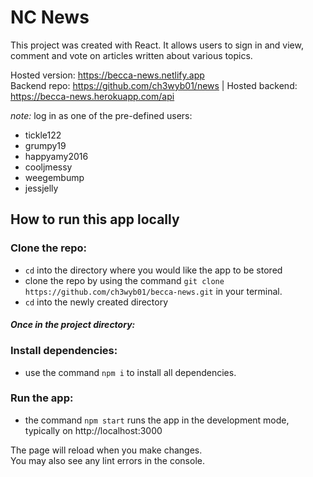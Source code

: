 # NC News

This project was created with React. It allows users to sign in and view, comment and vote on articles written about various topics.

Hosted version: https://becca-news.netlify.app \
Backend repo: https://github.com/ch3wyb01/news | Hosted backend: https://becca-news.herokuapp.com/api 

*note:* log in as one of the pre-defined users: 
- tickle122
- grumpy19
- happyamy2016
- cooljmessy
- weegembump
- jessjelly

## How to run this app locally
### Clone the repo:
- `cd` into the directory where you would like the app to be stored
- clone the repo by using the command `git clone https://github.com/ch3wyb01/becca-news.git` in your terminal.
- `cd` into the newly created directory

#### *Once in the project directory:*

### Install dependencies:
- use the command `npm i` to install all dependencies.

### Run the app:
- the command `npm start` runs the app in the development mode, typically on http://localhost:3000

The page will reload when you make changes.\
You may also see any lint errors in the console.



